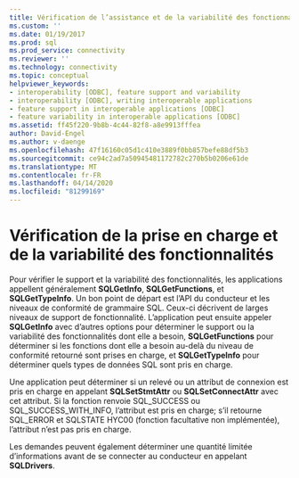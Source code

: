 ```yaml
---
title: Vérification de l’assistance et de la variabilité des fonctionnalités . Microsoft Docs
ms.custom: ''
ms.date: 01/19/2017
ms.prod: sql
ms.prod_service: connectivity
ms.reviewer: ''
ms.technology: connectivity
ms.topic: conceptual
helpviewer_keywords:
- interoperability [ODBC], feature support and variability
- interoperability [ODBC], writing interoperable applications
- feature support in interoperable applications [ODBC]
- feature variability in interoperable applications [ODBC]
ms.assetid: ff45f220-9b8b-4c44-82f8-a8e9913fffea
author: David-Engel
ms.author: v-daenge
ms.openlocfilehash: 47f16160c05d1c410e3889f0bb857befe88df5b3
ms.sourcegitcommit: ce94c2ad7a50945481172782c270b5b0206e61de
ms.translationtype: MT
ms.contentlocale: fr-FR
ms.lasthandoff: 04/14/2020
ms.locfileid: "81299169"
---
```

# <a name="checking-feature-support-and-variability"></a>Vérification de la prise en charge et de la variabilité des fonctionnalités
Pour vérifier le support et la variabilité des fonctionnalités, les applications appellent généralement **SQLGetInfo**, **SQLGetFunctions**, et **SQLGetTypeInfo**. Un bon point de départ est l’API du conducteur et les niveaux de conformité de grammaire SQL. Ceux-ci décrivent de larges niveaux de support de fonctionnalité. L’application peut ensuite appeler **SQLGetInfo** avec d’autres options pour déterminer le support ou la variabilité des fonctionnalités dont elle a besoin, **SQLGetFunctions** pour déterminer si les fonctions dont elle a besoin au-delà du niveau de conformité retourné sont prises en charge, et **SQLGetTypeInfo** pour déterminer quels types de données SQL sont pris en charge.  
  
 Une application peut déterminer si un relevé ou un attribut de connexion est pris en charge en appelant **SQLSetStmtAttr** ou **SQLSetConnectAttr** avec cet attribut. Si la fonction renvoie SQL_SUCCESS ou SQL_SUCCESS_WITH_INFO, l’attribut est pris en charge; s’il retourne SQL_ERROR et SQLSTATE HYC00 (fonction facultative non implémentée), l’attribut n’est pas pris en charge.  
  
 Les demandes peuvent également déterminer une quantité limitée d’informations avant de se connecter au conducteur en appelant **SQLDrivers**.
